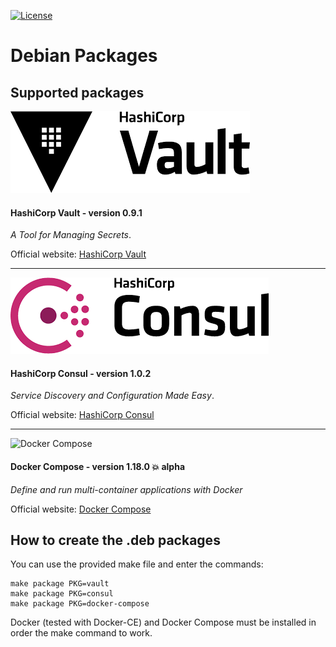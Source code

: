 [![License](https://img.shields.io/badge/License-Apache--2.0-blue.svg)](https://spdx.org/licenses/Apache-2.0.html)

# Debian Packages

## Supported packages

![](images/HashiCorp-Vault-logo.png?raw=true)

#### HashiCorp Vault - version 0.9.1

_A Tool for Managing Secrets_.

Official website: [HashiCorp Vault](https://www.vaultproject.io/)

---

![](images/HashiCorp-Consul-logo.png?raw=true)

#### HashiCorp Consul - version 1.0.2

_Service Discovery and Configuration Made Easy_.

Official website: [HashiCorp Consul](https://www.consul.io/)

---

![Docker Compose](https://github.com/docker/compose/blob/master/logo.png?raw=true "Docker Compose Logo")

#### Docker Compose - version 1.18.0 :boom: alpha

_Define and run multi-container applications with Docker_

Official website: [Docker Compose](https://github.com/docker/compose/)

## How to create the .deb packages

You can use the provided make file and enter the commands:

    make package PKG=vault
    make package PKG=consul
    make package PKG=docker-compose

Docker (tested with Docker-CE) and Docker Compose must be installed in order the make command to work.
